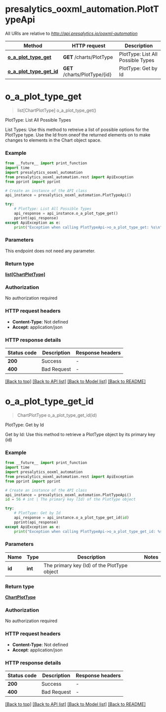 # presalytics_ooxml_automation.PlotTypeApi

All URIs are relative to *http://api.presalytics.io/ooxml-automation*

Method | HTTP request | Description
------------- | ------------- | -------------
[**o_a_plot_type_get**](PlotTypeApi.md#o_a_plot_type_get) | **GET** /charts/PlotType | PlotType: List All Possible Types
[**o_a_plot_type_get_id**](PlotTypeApi.md#o_a_plot_type_get_id) | **GET** /charts/PlotType/{id} | PlotType: Get by Id


# **o_a_plot_type_get**
> list[ChartPlotType] o_a_plot_type_get()

PlotType: List All Possible Types

List Types: Use this method to retreive a list of possible options for the PlotType type. Use the Id from oneof the returned elements on to make changes to elements in the Chart object space.

### Example

```python
from __future__ import print_function
import time
import presalytics_ooxml_automation
from presalytics_ooxml_automation.rest import ApiException
from pprint import pprint

# Create an instance of the API class
api_instance = presalytics_ooxml_automation.PlotTypeApi()

try:
    # PlotType: List All Possible Types
    api_response = api_instance.o_a_plot_type_get()
    pprint(api_response)
except ApiException as e:
    print("Exception when calling PlotTypeApi->o_a_plot_type_get: %s\n" % e)
```

### Parameters
This endpoint does not need any parameter.

### Return type

[**list[ChartPlotType]**](ChartPlotType.md)

### Authorization

No authorization required

### HTTP request headers

 - **Content-Type**: Not defined
 - **Accept**: application/json

### HTTP response details
| Status code | Description | Response headers |
|-------------|-------------|------------------|
**200** | Success |  -  |
**400** | Bad Request |  -  |

[[Back to top]](#) [[Back to API list]](../README.md#documentation-for-api-endpoints) [[Back to Model list]](../README.md#documentation-for-models) [[Back to README]](../README.md)

# **o_a_plot_type_get_id**
> ChartPlotType o_a_plot_type_get_id(id)

PlotType: Get by Id

Get by Id: Use this method to retrieve a PlotType object by its primary key (id)

### Example

```python
from __future__ import print_function
import time
import presalytics_ooxml_automation
from presalytics_ooxml_automation.rest import ApiException
from pprint import pprint

# Create an instance of the API class
api_instance = presalytics_ooxml_automation.PlotTypeApi()
id = 56 # int | The primary key (Id) of the PlotType object

try:
    # PlotType: Get by Id
    api_response = api_instance.o_a_plot_type_get_id(id)
    pprint(api_response)
except ApiException as e:
    print("Exception when calling PlotTypeApi->o_a_plot_type_get_id: %s\n" % e)
```

### Parameters

Name | Type | Description  | Notes
------------- | ------------- | ------------- | -------------
 **id** | **int**| The primary key (Id) of the PlotType object | 

### Return type

[**ChartPlotType**](ChartPlotType.md)

### Authorization

No authorization required

### HTTP request headers

 - **Content-Type**: Not defined
 - **Accept**: application/json

### HTTP response details
| Status code | Description | Response headers |
|-------------|-------------|------------------|
**200** | Success |  -  |
**400** | Bad Request |  -  |

[[Back to top]](#) [[Back to API list]](../README.md#documentation-for-api-endpoints) [[Back to Model list]](../README.md#documentation-for-models) [[Back to README]](../README.md)

